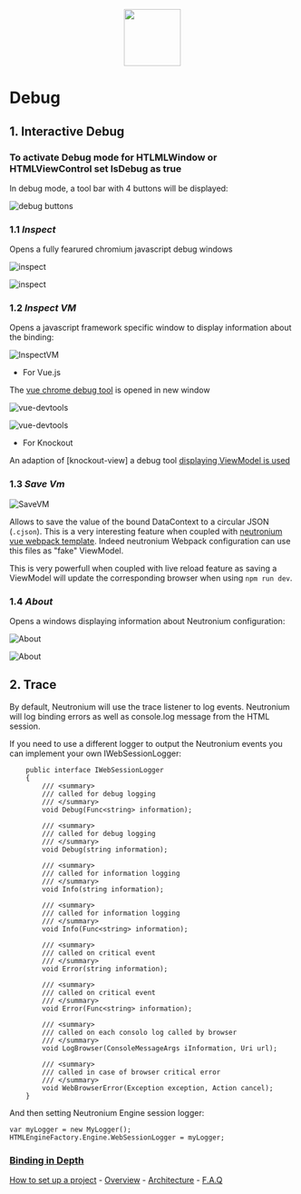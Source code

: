 <p align="center"><img <p align="center"><img width="100"src="../../Deploy/logo.png"></p>

# Debug

## 1. Interactive Debug

### To activate Debug mode for HTLMLWindow or HTMLViewControl set IsDebug as true

In debug mode, a tool bar with 4 buttons will be displayed:

![debug buttons](../images/Tools/DebugToolBar.png)


### 1.1 _Inspect_ 

Opens a fully fearured chromium javascript debug windows

![inspect](../images/Tools/ToolBar-inspect.png)

![inspect](../images/DebugInspect.png)


### 1.2  _Inspect VM_ 

Opens a javascript framework specific window to display information about the binding:

![InspectVM](../images/Tools/ToolBar-vm.png)

- For Vue.js

The [vue chrome debug tool](https://github.com/vuejs/vue-devtools) is opened in new window

![vue-devtools](../images/Tools/VueTools2.png)

![vue-devtools](../images/Tools/VueTools.png)


- For Knockout

An adaption of [knockout-view] a debug tool [displaying ViewModel is used](https://github.com/jmeas/knockout-view)

### 1.3 _Save Vm_

![SaveVM](../images/Tools/ToolBar-save.png)

Allows to save the value of the bound DataContext to a circular JSON (`.cjson`). This is a very interesting feature when coupled with [neutronium vue webpack template](./Build_large_project_with_Vue.js_and_Webpack.md). Indeed neutronium Webpack configuration can use this files as "fake" ViewModel. 

This is very powerfull when coupled with live reload feature as saving a ViewModel will update the corresponding browser when using `npm run dev`.

### 1.4 _About_ 
Opens a windows displaying information about Neutronium configuration:

![About](../images/Tools/ToolBar-about.png)

![About](../images/Tools/About.png)


## 2. Trace 

By default, Neutronium will use the trace listener to log events. 
Neutronium will log binding errors as well as console.log message from the HTML session. 

If you need to use a different logger to output the Neutronium events you can implement your own IWebSessionLogger:


```CSharp
    public interface IWebSessionLogger
    {
        /// <summary>
        /// called for debug logging
        /// </summary>
        void Debug(Func<string> information);

        /// <summary>
        /// called for debug logging
        /// </summary>
        void Debug(string information);

        /// <summary>
        /// called for information logging
        /// </summary>
        void Info(string information);

        /// <summary>
        /// called for information logging 
        /// </summary>
        void Info(Func<string> information);

        /// <summary>
        /// called on critical event 
        /// </summary>
        void Error(string information);

        /// <summary>
        /// called on critical event 
        /// </summary>
        void Error(Func<string> information);

        /// <summary>
        /// called on each consolo log called by browser 
        /// </summary>
        void LogBrowser(ConsoleMessageArgs iInformation, Uri url);

        /// <summary>
        /// called in case of browser critical error
        /// </summary>
        void WebBrowserError(Exception exception, Action cancel);
    }
```

And then setting Neutronium Engine session logger:

```CSharp
var myLogger = new MyLogger();
HTMLEngineFactory.Engine.WebSessionLogger = myLogger;

```

### [Binding in Depth](./Binding-in-Depth)

[How to set up a project](./SetUp.md) - [Overview](./Overview.md) - [Architecture](./Architecture.md) - [F.A.Q](./FAQ.md)